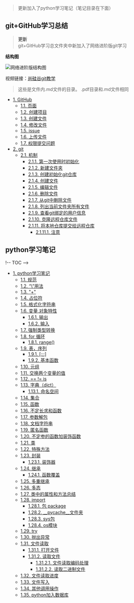 >更新加入了python学习笔记（笔记目录在下面）
## git+GitHub学习总结

>**更新**  
git+GitHub学习总文件夹中新加入了网络进阶版git学习

**结构图**

![网络进阶版结构图](git+GitHub学习总结/git+GitHub（结构图）.bmp "结构图")

视频链接：[尚硅谷git教学](https://www.bilibili.com/video/av24441039?p=62)


>这些是文件内.md文件的目录。 .pdf目录和.md文件相同
<!-- TOC -->

- [1. GitHub](#1-github)
    - [1.1. 页面](#11-页面)
    - [1.2. 创建项目](#12-创建项目)
    - [1.3. 创建文件](#13-创建文件)
    - [1.4. 修改文件](#14-修改文件)
    - [1.5. issue](#15-issue)
    - [1.6. 上传文件](#16-上传文件)
    - [1.7. 权限提交问题](#17-权限提交问题)
- [2. git](#2-git)
    - [2.1. 机制](#21-机制)
        - [2.1.1. 第一次使用时初始化](#211-第一次使用时初始化)
        - [2.1.2. 新建文件夹](#212-新建文件夹)
        - [2.1.3. 创建初始化git仓库](#213-创建初始化git仓库)
        - [2.1.4. 创建文件](#214-创建文件)
        - [2.1.5. 编辑文件](#215-编辑文件)
        - [2.1.6. 删除文件](#216-删除文件)
        - [2.1.7. 从git中删除文件](#217-从git中删除文件)
        - [2.1.8. 列出当前文件夹所有文件](#218-列出当前文件夹所有文件)
        - [2.1.9. 查看git绑定的用户信息](#219-查看git绑定的用户信息)
        - [2.1.10. 克隆远程仓库文件](#2110-克隆远程仓库文件)
        - [2.1.11. 将本地仓库提交给远程仓库](#2111-将本地仓库提交给远程仓库)
            - [2.1.11.1. 注意](#21111-注意)

<!-- /TOC -->
## python学习笔记
!-- TOC -->

- [1. python学习笔记](#1-python学习笔记)
    - [1.1. 规范](#11-规范)
    - [1.2. “\”用法](#12-\用法)
    - [1.3. "+"](#13-)
    - [1.4. 占位符](#14-占位符)
    - [1.5. 格式化字符串](#15-格式化字符串)
    - [1.6. 变量,对象特性](#16-变量对象特性)
        - [1.6.1. 输出](#161-输出)
        - [1.6.2. 输入](#162-输入)
    - [1.7. 强制类型转换](#17-强制类型转换)
    - [1.8. for 循环](#18-for-循环)
        - [1.8.1. range()](#181-range)
    - [1.9. 表，序列](#19-表序列)
        - [1.9.1. [:::]](#191-)
        - [1.9.2. 基本函数](#192-基本函数)
    - [1.10. 元组](#110-元组)
    - [1.11. 交换两个变量的值](#111-交换两个变量的值)
    - [1.12. == != is](#112---is)
    - [1.13. 字典（dict）](#113-字典dict)
        - [1.13.1. 命名空间](#1131-命名空间)
    - [1.14. 集合](#114-集合)
    - [1.15. 函数](#115-函数)
    - [1.16. 不定长求和函数](#116-不定长求和函数)
    - [1.17. 参数解包](#117-参数解包)
    - [1.18. 文档字符串](#118-文档字符串)
    - [1.19. 匿名函数](#119-匿名函数)
    - [1.20. 不定参的函数加装饰函数](#120-不定参的函数加装饰函数)
    - [1.21. 类](#121-类)
    - [1.22. 特殊方法](#122-特殊方法)
    - [1.23. 封装](#123-封装)
        - [1.23.1. 装饰器](#1231-装饰器)
    - [1.24. 继承](#124-继承)
        - [1.24.1. 函数覆盖](#1241-函数覆盖)
    - [1.25. 多重继承](#125-多重继承)
    - [1.26. 多态](#126-多态)
    - [1.27. 类中的属性和方法总结](#127-类中的属性和方法总结)
    - [1.28. import](#128-import)
        - [1.28.1. 包 package](#1281-包-package)
        - [1.28.2. \__pycache__文件夹](#1282-\__pycache__文件夹)
        - [1.28.3. sys包](#1283-sys包)
        - [1.28.4. os模块](#1284-os模块)
    - [1.29. try](#129-try)
    - [1.30. 抛出异常](#130-抛出异常)
    - [1.31. 文件读取](#131-文件读取)
        - [1.31.1. 打开文件](#1311-打开文件)
        - [1.31.2. 读取文件](#1312-读取文件)
            - [1.31.2.1. 文件读取编码处理](#13121-文件读取编码处理)
            - [1.31.2.2. 读取二进制文件](#13122-读取二进制文件)
    - [1.32. 文件读取进度](#132-文件读取进度)
    - [1.33. 文件写入](#133-文件写入)
    - [1.34. 其他调用操作](#134-其他调用操作)
    - [1.35. python加入数据库](#135-python加入数据库)
